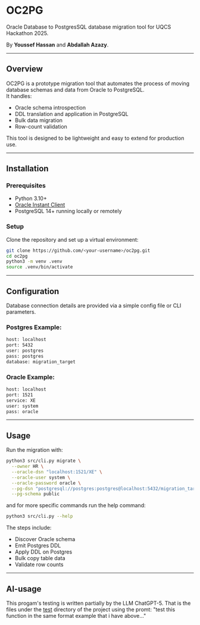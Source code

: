 # OC2PG
Oracle Database to PostgresSQL database migration tool for UQCS Hackathon 2025.

By **Youssef Hassan** and **Abdallah Azazy**.

---

## Overview
OC2PG is a prototype migration tool that automates the process of moving database schemas and data from Oracle to PostgreSQL.  
It handles:
- Oracle schema introspection  
- DDL translation and application in PostgreSQL  
- Bulk data migration
- Row-count validation  

This tool is designed to be lightweight and easy to extend for production use.

---

## Installation

### Prerequisites
  - Python 3.10+
  - [Oracle Instant Client](https://www.oracle.com/database/technologies/instant-client.html)
  - PostgreSQL 14+ running locally or remotely
### Setup
Clone the repository and set up a virtual environment:

```bash
git clone https://github.com/<your-username>/oc2pg.git
cd oc2pg
python3 -m venv .venv
source .venv/bin/activate
```

---
## Configuration

Database connection details are provided via a simple config file or CLI parameters.
### Postgres Example:
```bash
host: localhost
port: 5432
user: postgres
pass: postgres
database: migration_target
```
### Oracle Example:
```bash
host: localhost
port: 1521
service: XE
user: system
pass: oracle
```
---
## Usage

Run the migration with:
```bash
python3 src/cli.py migrate \
  --owner HR \
  --oracle-dsn "localhost:1521/XE" \
  --oracle-user system \
  --oracle-password oracle \
  --pg-dsn "postgresql://postgres:postgres@localhost:5432/migration_target" \
  --pg-schema public
```
and for more specific commands run the help command:
```bash
python3 src/cli.py --help
```

The steps include:
- Discover Oracle schema
- Emit Postgres DDL
- Apply DDL on Postgres
- Bulk copy table data
- Validate row counts

---
## AI-usage

This progam's testing is written partially by the LLM ChatGPT-5. That is the files under the [test](https://github.com/GuardianCoding/oc2pg/tree/main/test) directory of the project using the promt:
"test this function in the same format example that i have above..."





